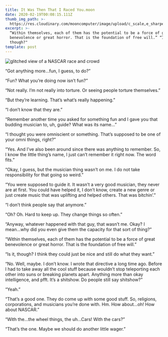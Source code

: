 ```yaml
---
title: It Was Then That I Raced You.moon
date: 2020-02-19T00:08:15.111Z
thumb_img_path: >-
  https://res.cloudinary.com/mooncomputer/image/upload/c_scale,e_sharpen:100,h_300,q_auto:best/v1582070982/Moon%20Computer%20Blog/RTF/it-was-then-that-i-raced-you--tim-trad-Ur5VN_92g-k-unsplash--glitched.jpg
excerpt: >-
  “Within themselves, each of them has the potential to be a force of great
  benevolence or great horror. That is the foundation of free will.” “Is it
  though?"
template: post
---
```

![glitched view of a NASCAR race and crowd](https://res.cloudinary.com/mooncomputer/image/upload/c_scale,e_sharpen:100,h_800,q_auto:best/v1582070982/Moon%20Computer%20Blog/RTF/it-was-then-that-i-raced-you--tim-trad-Ur5VN_92g-k-unsplash--glitched.jpg "It Was Then That I Raced You")

“Got anything more...fun, I guess, to do?” 

“Fun? What you’re doing now isn’t fun?”

“Not really. I’m not really into torture. Or seeing people torture themselves.”

“But they’re learning. That’s what’s really happening.”

“I don’t know that they are.”

“Remember another time you asked for something fun and I gave you that budding musician to, uh, guide? What was its name...”

“I thought you were omniscient or something. That’s supposed to be one of your omni things, right?”

“Yes. And I’ve also been around since there was anything to remember. So, I know the little thing’s name, I just can’t remember it right now. The word fits.”

“Okay, I guess, but the musician thing wasn’t on me. I do not take responsibility for that going so weird.”

“You were supposed to guide it. It wasn’t a very good musician, they never are at first. You could have helped it, I don’t know, create a new genre or just create music that was uplifting and helped others. That was bitchin’.”

“I don’t think people say that anymore.”

“Oh? Oh. Hard to keep up. They change things so often.”

“Anyway, whatever happened with that guy, that wasn’t me. Okay? I mean...why did you even give them the capacity for that sort of thing?”

“Within themselves, each of them has the potential to be a force of great benevolence or great horror. That is the foundation of free will.”

“Is it, though? I think they could just be nice and still do what they want.”

“No. Well, maybe. I don’t know. I wrote that directive a long time ago. Before I had to take away all the cool stuff because wouldn’t stop teleporting each other into suns or breaking planets apart. Anything more than okay intelligence, and pfft. It’s a shitshow. Do people still say shitshow?”

“Yeah.”

“That’s a good one. They do come up with some good stuff. So, religions, corporations, and musicians you’re done with. Hm. How about...oh! How about NASCAR.”

“With the...the wheel things, the uh...Cars! With the cars?”

“That’s the one. Maybe we should do another little wager.”
